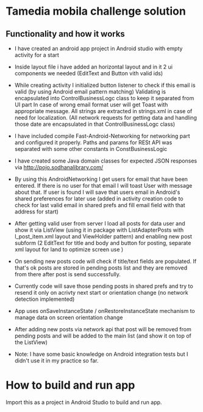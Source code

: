 # Tamedia mobila challenge solution


## Functionality and how it works

- I have created an android app project in Android studio with empty activity for a start

- Inside layout file i have added an horizontal layout
  and in it 2 ui components we needed (EditText and Button vith valid ids)

- While creating activity I initialized button listener
  to check if this email is valid (by using Android email pattern matching)
  Validating is encapsulated into ControlBusinessLogc class to keep it separated from UI part
  In case of wrong email format user will get Toast with appropriate message.
  All strings are extracted in strings.xml in case of need for localization.
  (All network requests for getting data and handling those date are encapsulated in that ControlBusinessLogc class)

- I have included compile Fast-Android-Networking for networking part and configured it properly.
  Paths and params for RESt API was separated with some other constants in ConstBusinessLogic

- I have created some Java domain classes for expected JSON responses via http://pojo.sodhanalibrary.com/

- By using this AndroidNetworking I get users for email that have been entered.
  If there is no user for that email I will toast User with message about that.
  If user is found I will save that users email in Android's shared preferences for later use
  (added in activity creation code to check for last valid email in shared prefs
  and fill email field with that address for start)

- After getting valid user from server I load all posts for data user and show it via ListView
  (using it in package with ListAdapterPosts with l_post_item.xml layout and ViewHolder pattern)
  and enabling new post subform (2 EditText for title and body and button for posting, separate xml layout for land to optimize screen use )

- On sending new posts code will check if title/text fields are populated. If that's ok posts are stored in pending posts list and they are removed from there after post is send successfully.

- Currently code will save those pending posts in shared prefs and try to resend it only on acrivty next start or orientation change (no network detection implemented)

- App uses onSaveInstanceState / onRestoreInstanceState mechanism to manage data on screen orientation change

- After adding new posts via network api that post will be removed from pending posts and will be added to the main list (and show it on top of the ListView)

- Note: I have some basic knowledge on Android integration tests but I didn't use it in my practice so far.


# How to build and run app
Import this as a project in Android Studio to build and run app.
